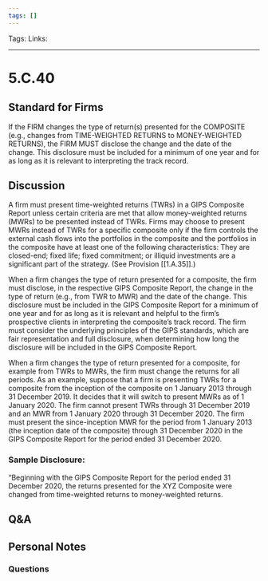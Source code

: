 ```yaml
---
tags: []
---
```

Tags:
Links: 
___
# 5.C.40
## Standard for Firms
If the FIRM changes the type of return(s) presented for the COMPOSITE (e.g., changes from TIME-WEIGHTED RETURNS to MONEY-WEIGHTED RETURNS), the FIRM MUST disclose the change and the date of the change. This disclosure must be included for a minimum of one year and for as long as it is relevant to interpreting the track record.
## Discussion
A firm must present time-weighted returns (TWRs) in a GIPS Composite Report unless certain criteria are met that allow money-weighted returns (MWRs) to be presented instead of TWRs. Firms may choose to present MWRs instead of TWRs for a specific composite only if the firm controls the external cash flows into the portfolios in the composite and the portfolios in the composite have at least one of the following characteristics: They are closed-end; fixed life; fixed commitment; or illiquid investments are a significant part of the strategy. (See Provision [[1.A.35]].)

When a firm changes the type of return presented for a composite, the firm must disclose, in the respective GIPS Composite Report, the change in the type of return (e.g., from TWR to MWR) and the date of the change. This disclosure must be included in the GIPS Composite Report for a minimum of one year and for as long as it is relevant and helpful to the firm’s prospective clients in interpreting the composite’s track record. The firm must consider the underlying principles of the GIPS standards, which are fair representation and full disclosure, when determining how long the disclosure will be included in the GIPS Composite Report.

When a firm changes the type of return presented for a composite, for example from TWRs to MWRs, the firm must change the returns for all periods. As an example, suppose that a firm is presenting TWRs for a composite from the inception of the composite on 1 January 2013 through 31 December 2019. It decides that it will switch to present MWRs as of 1 January 2020. The firm cannot present TWRs through 31 December 2019 and an MWR from 1 January 2020 through 31 December 2020. The firm must present the since-inception MWR for the period from 1 January 2013 (the inception date of the composite) through 31 December 2020 in the GIPS Composite Report for the period ended 31 December 2020.
### Sample Disclosure:
“Beginning with the GIPS Composite Report for the period ended 31 December 2020, the returns presented for the XYZ Composite were changed from time-weighted returns to money-weighted returns.
## Q&A

## Personal Notes

### Questions